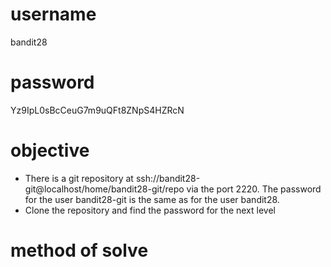 # username
bandit28
# password
Yz9IpL0sBcCeuG7m9uQFt8ZNpS4HZRcN
# objective
* There is a git repository at ssh://bandit28-git@localhost/home/bandit28-git/repo via the port 2220. The password for the user bandit28-git is the same as for the user bandit28.
* Clone the repository and find the password for the next level
# method of solve
